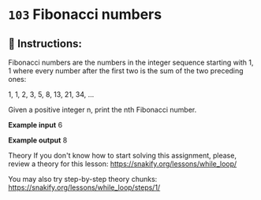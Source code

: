  # `103` Fibonacci numbers

## 📝 Instructions:

Fibonacci numbers are the numbers in the integer sequence starting with 1, 1 where every number after the first two is the sum of the two preceding ones:

1, 1, 2, 3, 5, 8, 13, 21, 34, ...

Given a positive integer n, print the nth Fibonacci number.

**Example input**
6

**Example output**
8

Theory
If you don't know how to start solving this assignment, please, review a theory for this lesson:
https://snakify.org/lessons/while_loop/     

You may also try step-by-step theory chunks:
https://snakify.org/lessons/while_loop/steps/1/